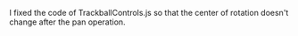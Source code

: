 I fixed the code of TrackballControls.js so that the center of rotation doesn't change after the pan operation.  
